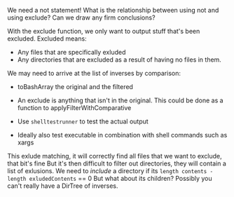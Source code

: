 We need a not statement!
What is the relationship between using not and using exclude? Can we draw any firm conclusions?

With the exclude function, we only want to output stuff that's been excluded. Excluded means:
- Any files that are specifically exluded
- Any directories that are excluded as a result of having no files in them.

We may need to arrive at the list of inverses by comparison:
- toBashArray the original and the filtered
- An exclude is anything that isn't in the original. This could be done as a function to applyFilterWithComparative

- Use `shelltestrunner` to test the actual output
- Ideally also test executable in combination with shell commands such as xargs

This exlude matching, it will correctly find all files that we want to exclude, that bit's fine
But it's then difficult to filter out directories, they will contain a list of exlusions.
We need to *include* a directory if its `length contents - length exludedContents` == 0
But what about its children?
Possibly you can't really have a DirTree of inverses.
